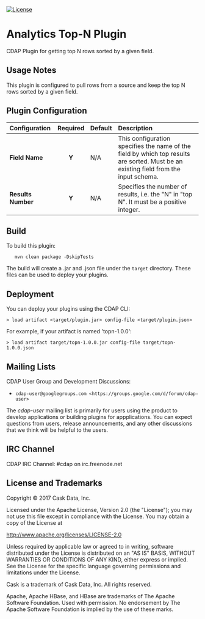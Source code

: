 [![License](https://img.shields.io/badge/License-Apache%202.0-blue.svg)](https://opensource.org/licenses/Apache-2.0)

Analytics Top-N Plugin
==========

CDAP Plugin for getting top N rows sorted by a given field.

Usage Notes
-----------

This plugin is configured to pull rows from a source and keep the top N rows sorted by a given field.

Plugin Configuration
---------------------

| Configuration | Required | Default | Description |
| :------------ | :------: | :----- | :---------- |
| **Field Name** | **Y** | N/A | This configuration specifies the name of the field by which top results are sorted. Must be an existing field from the input schema.
| **Results Number** | **Y** | N/A | Specifies the number of results, i.e. the "N" in "top N". It must be a positive integer.


Build
-----
To build this plugin:

```
   mvn clean package -DskipTests
```    

The build will create a .jar and .json file under the ``target`` directory.
These files can be used to deploy your plugins.

Deployment
----------
You can deploy your plugins using the CDAP CLI:

    > load artifact <target/plugin.jar> config-file <target/plugin.json>

For example, if your artifact is named 'topn-1.0.0':

    > load artifact target/topn-1.0.0.jar config-file target/topn-1.0.0.json
    
## Mailing Lists

CDAP User Group and Development Discussions:

* `cdap-user@googlegroups.com <https://groups.google.com/d/forum/cdap-user>`

The *cdap-user* mailing list is primarily for users using the product to develop
applications or building plugins for appplications. You can expect questions from 
users, release announcements, and any other discussions that we think will be helpful 
to the users.

## IRC Channel

CDAP IRC Channel: #cdap on irc.freenode.net


## License and Trademarks

Copyright © 2017 Cask Data, Inc.

Licensed under the Apache License, Version 2.0 (the "License"); you may not use this file except
in compliance with the License. You may obtain a copy of the License at

http://www.apache.org/licenses/LICENSE-2.0

Unless required by applicable law or agreed to in writing, software distributed under the 
License is distributed on an "AS IS" BASIS, WITHOUT WARRANTIES OR CONDITIONS OF ANY KIND, 
either express or implied. See the License for the specific language governing permissions 
and limitations under the License.

Cask is a trademark of Cask Data, Inc. All rights reserved.

Apache, Apache HBase, and HBase are trademarks of The Apache Software Foundation. Used with
permission. No endorsement by The Apache Software Foundation is implied by the use of these marks.    